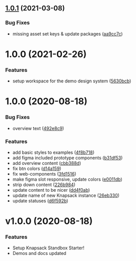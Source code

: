## [1.0.1](https://github.com/knapsack-cloud/demo-design-system/compare/v1.0.0...v1.0.1) (2021-03-08)


### Bug Fixes

* missing asset set keys & update packages ([aa9cc7c](https://github.com/knapsack-cloud/demo-design-system/commit/aa9cc7ca2e3d8cf54e9611a3fcb1cff501bde8e3))

# 1.0.0 (2021-02-26)


### Features

* setup workspace for the demo design system ([5630bcb](https://github.com/knapsack-cloud/demo-design-system/commit/5630bcb1c4b775ed0eab8916b9c20a5795dfdd8d))

# 1.0.0 (2020-08-18)


### Bug Fixes

* overview text ([492e8c9](https://github.com/knapsack-cloud/Instance-1/commit/492e8c9cc09c3692fcf1b994e7ee26efb599dd6e))


### Features

* add basic styles to examples ([4f8b718](https://github.com/knapsack-cloud/Instance-1/commit/4f8b7188c6b0c17efc724ad04a740e2573bcb149))
* add figma included prototype components ([b31df53](https://github.com/knapsack-cloud/Instance-1/commit/b31df5340f636876b4fb53f85b2dede0bd650b34))
* add overview content ([cbb388d](https://github.com/knapsack-cloud/Instance-1/commit/cbb388dc2bc57520085ff39297515ab72aa44551))
* fix btn colors ([d14a159](https://github.com/knapsack-cloud/Instance-1/commit/d14a159fc0bf000032bd5eece767978ad1727d32))
* fix web-components ([3fd1516](https://github.com/knapsack-cloud/Instance-1/commit/3fd15163bb17f3a911673791db44ed359b298987))
* make figma slot responsive, update colors ([e0011db](https://github.com/knapsack-cloud/Instance-1/commit/e0011db493a2220ed94c9dded2d8c7f6e9b30c9f))
* strip down content ([226b984](https://github.com/knapsack-cloud/Instance-1/commit/226b9843918783735bf9b407d3f7920c2970f035))
* update content to be nicer ([dd4f0ab](https://github.com/knapsack-cloud/Instance-1/commit/dd4f0aba18833cdc8a0c8d5f80940523711fd0f7))
* update name of new Knapsack instance ([26eb330](https://github.com/knapsack-cloud/Instance-1/commit/26eb3303e2503a74d26195365287f2c881942f28))
* update statuses ([d6f592b](https://github.com/knapsack-cloud/Instance-1/commit/d6f592b6bced74e6b3c4a03fdfa7a3cb47f741ba))

# v1.0.0 (2020-08-18)

### Features

* Setup Knapsack Standbox Starter!
* Demos and docs updated
